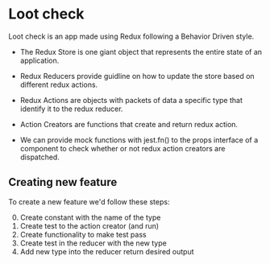 # Loot check

Loot check is an app made using Redux following a Behavior Driven style.

- The Redux Store is one giant object that represents the entire state of an application.

- Redux Reducers provide guidline on how to update the store based on different redux actions.

- Redux Actions are objects with packets of data a specific type that identify it to the redux reducer.

- Action Creators are functions that create and return redux action.

- We can provide mock functions with jest.fn() to the props interface of a component to check whether or not redux action creators are dispatched.

## Creating new feature

To create a new feature we'd follow these steps:

0.  Create constant with the name of the type
1.  Create test to the action creator (and run)
2.  Create functionality to make test pass
3.  Create test in the reducer with the new type
4.  Add new type into the reducer return desired output
